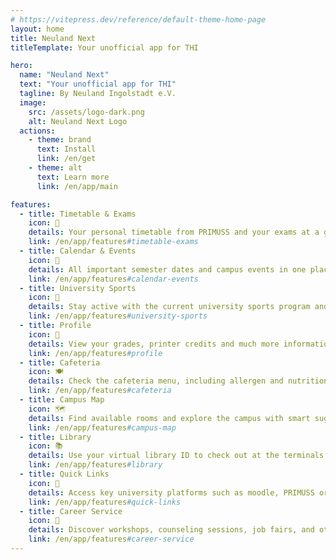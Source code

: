 ```yaml
---
# https://vitepress.dev/reference/default-theme-home-page
layout: home
title: Neuland Next
titleTemplate: Your unofficial app for THI

hero:
  name: "Neuland Next"
  text: "Your unofficial app for THI"
  tagline: By Neuland Ingolstadt e.V.
  image:
    src: /assets/logo-dark.png
    alt: Neuland Next Logo
  actions:
    - theme: brand
      text: Install
      link: /en/get
    - theme: alt
      text: Learn more
      link: /en/app/main

features:
  - title: Timetable & Exams
    icon: 📆
    details: Your personal timetable from PRIMUSS and your exams at a glance.
    link: /en/app/features#timetable-exams
  - title: Calendar & Events
    icon: 🎉
    details: All important semester dates and campus events in one place.
    link: /en/app/features#calendar-events
  - title: University Sports
    icon: 🏃
    details: Stay active with the current university sports program and activities.
    link: /en/app/features#university-sports
  - title: Profile
    icon: 👤
    details: View your grades, printer credits and much more information about your studies.
    link: /en/app/features#profile
  - title: Cafeteria
    icon: 🍽
    details: Check the cafeteria menu, including allergen and nutritional information as well as personal preferences.
    link: /en/app/features#cafeteria
  - title: Campus Map
    icon: 🗺
    details: Find available rooms and explore the campus with smart suggestions and integrated search.
    link: /en/app/features#campus-map
  - title: Library
    icon: 📚
    details: Use your virtual library ID to check out at the terminals to borrow and return books.
    link: /en/app/features#library
  - title: Quick Links
    icon: 🔗
    details: Access key university platforms such as moodle, PRIMUSS or your webmail with a single tap.
    link: /en/app/features#quick-links
  - title: Career Service
    icon: 💼
    details: Discover workshops, counseling sessions, job fairs, and other professional development opportunities.
    link: /en/app/features#career-service
---
```

